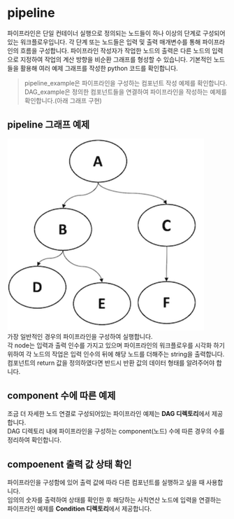 # pipeline

파이프라인은 단일 컨테이너 실행으로 정의되는 노드들이 하나 이상의 단계로 구성되어 있는 워크플로우입니다.
각 단계 또는 노드들은 입력 및 출력 매개변수를 통해 파이프라인의 흐름을 구성합니다.
파이프라인 작성자가 작업한 노드의 출력은 다른 노드의 입력으로 지정하여 작업의 계산 방향을 비순환 그래프를 형성할 수 있습니다.
기본적인 노드들을 활용해 여러 예제 그래프를 작성한 python 코드를 확인합니다.

> pipeline_example은 파이프라인을 구성하는 컴포넌트 작성 예제를 확인합니다.<br>
> DAG_example은 정의한 컴포넌트들을 연결하여 파이프라인을 작성하는 예제를 확인합니다.(아래 그래프 구현)

## pipeline 그래프 예제
<img src='node_image/pipeline_example.png' width="450px"></img>   
가장 일반적인 경우의 파이프라인을 구성하여 실행합니다.   
각 node는 입력과 출력 인수를 가지고 있으며 파이프라인의 워크플로우를 시각화 하기 위하여 각 노드의 작업은 입력 인수의 뒤에 해당 노드를 더해주는 string을 출력합니다.
컴포넌트의 return 값을 정의하였다면 반드시 반환 값의 데이터 형태를 알려주어야 합니다.

## component 수에 따른 예제
조금 더 자세한 노드 연결로 구성되어있는 파이프라인 예제는 **DAG 디렉토리**에서 제공합니다.<br>
DAG 디렉토리 내에 파이프라인을 구성하는 component(노드) 수에 따른 경우의 수를 정리하여 확인합니다.   

## compoenent 출력 값 상태 확인
파이프라인을 구성함에 있어 출력 값에 따라 다른 컴포넌트를 실행하고 싶을 때 사용합니다.<br>
임의의 숫자를 출력하여 상태를 확인한 후 해당하는 사칙연산 노드에 입력을 연결하는 파이프라인 예제를 **Condition 디렉토리**에서 제공합니다.






